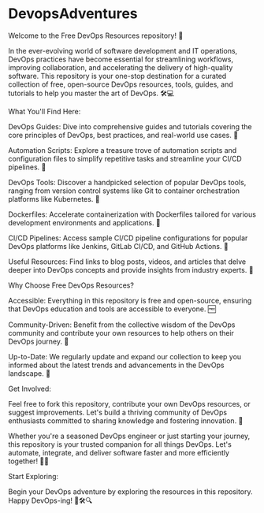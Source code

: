 # DevopsAdventures
Welcome to the Free DevOps Resources repository! 🚀

In the ever-evolving world of software development and IT operations, DevOps practices have become essential for streamlining workflows, improving collaboration, and accelerating the delivery of high-quality software. This repository is your one-stop destination for a curated collection of free, open-source DevOps resources, tools, guides, and tutorials to help you master the art of DevOps. 🛠️💻

What You'll Find Here:

DevOps Guides: Dive into comprehensive guides and tutorials covering the core principles of DevOps, best practices, and real-world use cases. 📘

Automation Scripts: Explore a treasure trove of automation scripts and configuration files to simplify repetitive tasks and streamline your CI/CD pipelines. 🤖

DevOps Tools: Discover a handpicked selection of popular DevOps tools, ranging from version control systems like Git to container orchestration platforms like Kubernetes. 🧰

Dockerfiles: Accelerate containerization with Dockerfiles tailored for various development environments and applications. 🐳

CI/CD Pipelines: Access sample CI/CD pipeline configurations for popular DevOps platforms like Jenkins, GitLab CI/CD, and GitHub Actions. 🚀

Useful Resources: Find links to blog posts, videos, and articles that delve deeper into DevOps concepts and provide insights from industry experts. 📰

Why Choose Free DevOps Resources?

Accessible: Everything in this repository is free and open-source, ensuring that DevOps education and tools are accessible to everyone. 🆓

Community-Driven: Benefit from the collective wisdom of the DevOps community and contribute your own resources to help others on their DevOps journey. 🤝

Up-to-Date: We regularly update and expand our collection to keep you informed about the latest trends and advancements in the DevOps landscape. 🔄

Get Involved:

Feel free to fork this repository, contribute your own DevOps resources, or suggest improvements. Let's build a thriving community of DevOps enthusiasts committed to sharing knowledge and fostering innovation. 🌟

Whether you're a seasoned DevOps engineer or just starting your journey, this repository is your trusted companion for all things DevOps. Let's automate, integrate, and deliver software faster and more efficiently together! 🚀🔗

Start Exploring:

Begin your DevOps adventure by exploring the resources in this repository. Happy DevOps-ing! 🚀🛠️🔍
